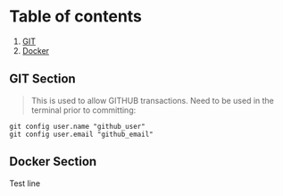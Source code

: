 # Table of contents
1. [GIT](#git-section)
2. [Docker](#docker-section)

## GIT Section
> This is used to allow GITHUB transactions. Need to be used in the terminal prior to committing:

```git config user.name "github_user"```\
```git config user.email "github_email"```
## Docker Section
Test line

